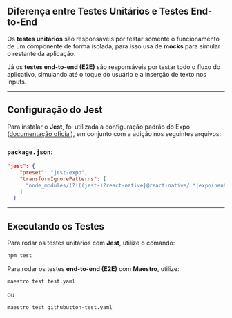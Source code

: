 ## Diferença entre Testes Unitários e Testes End-to-End  

Os **testes unitários** são responsáveis por testar somente o funcionamento de um componente de forma isolada, para isso usa de **mocks** para simular o restante da aplicação.  

Já os **testes end-to-end (E2E)** são responsáveis por testar todo o fluxo do aplicativo, simulando até o toque do usuário e a inserção de texto nos inputs.  

---

## Configuração do Jest  

Para instalar o **Jest**, foi utilizada a configuração padrão do Expo ([documentação oficial](https://docs.expo.dev/develop/unit-testing/)), em conjunto com a adição nos seguintes arquivos:  

### `package.json`:  

```json
"jest": {
    "preset": "jest-expo",
    "transformIgnorePatterns": [
      "node_modules/(?!((jest-)?react-native|@react-native/.*|expo(nent)?|@expo(nent)?/.*|@expo-google-fonts/.*|react-navigation|@react-navigation/.*|@sentry/react-native|native-base|react-native-svg|firebase|@firebase/.*))"
    ]
  }
```

---

## Executando os Testes  

Para rodar os testes unitários com **Jest**, utilize o comando:  

```sh
npm test
```

Para rodar os testes **end-to-end (E2E)** com **Maestro**, utilize:  

```sh
maestro test test.yaml
```

ou  

```sh
maestro test githubutton-test.yaml
```
